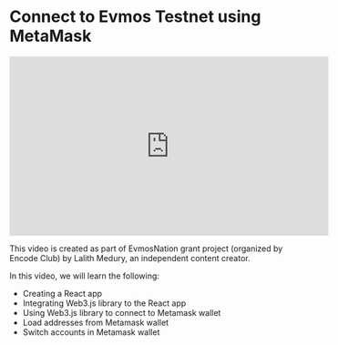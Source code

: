 # Connect to Evmos Testnet using MetaMask

<iframe width="560" height="315" src="https://www.youtube.com/embed/bFQuYjwvt8s" title="YouTube video player" frameborder="0" allow="accelerometer; autoplay; clipboard-write; encrypted-media; gyroscope; picture-in-picture; web-share" allowfullscreen></iframe>

This video is created as part of EvmosNation grant project (organized by Encode Club) by Lalith Medury, an independent content creator.

In this video, we will learn the following:

-   Creating a React app
-   Integrating Web3.js library to the React app
-   Using Web3.js library to connect to Metamask wallet
-   Load addresses from Metamask wallet
-   Switch accounts in Metamask wallet